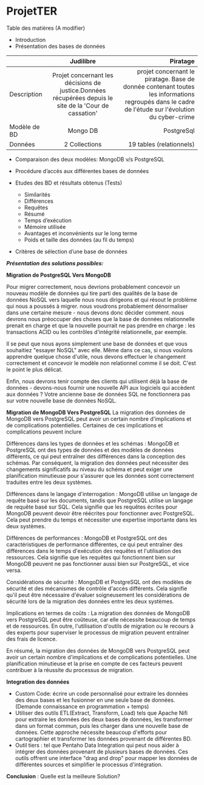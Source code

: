# ProjetTER

Table des matières (A modifier)
* Introduction
* Présentation des bases de données

|    |     Judilibre       |  Piratage |
|----------|:-------------:|------:|
| Description |  Projet concernant les décisions de justice.Données récupérées depuis le site de la 'Cour de cassation'  | projet concernant le piratage. Base de donnée contenant toutes les informations regroupés dans le cadre de l'étude sur l'évolution du cyber-crime |
| Modèle de BD |    Mongo DB   |  PostgreSql  |
| Données | 2 Collections |    19 tables (relationnels) |

* Comparaison des deux modèles: MongoDB v/s PostgreSQL
* Procédure d’accès aux différentes bases de données 
* Etudes des BD et résultats obtenus (Tests)
  * Similarités
  * Différences
  * Requêtes
  * Résumé 
  * Temps d’exécution
  * Mémoire utilisée
  * Avantages et inconvénients sur le long terme
  * Poids et taille des données (au fil du temps)

* Critères de sélection d’une base de données

***Présentation des solutions possibles:***

**Migration de PostgreSQL Vers MongoDB**

Pour migrer correctement, nous devrions probablement concevoir un nouveau modèle de données qui tire parti des qualités de la base de données NoSQL vers laquelle nous nous dirigeons et qui résout le problème qui nous a poussés à migrer. nous voudrons probablement dénormaliser dans une certaine mesure - nous devons donc décider comment. nous devrons nous préoccuper des choses que la base de données relationnelle prenait en charge et que la nouvelle pourrait ne pas prendre en charge : les transactions ACID ou les contrôles d'intégrité relationnelle, par exemple.

Il se peut que nous ayons simplement une base de données et que vous souhaitiez "essayer NoSQL" avec elle. Même dans ce cas, si nous voulons apprendre quelque chose d'utile, nous devons effectuer le changement correctement et concevoir le modèle non relationnel comme il se doit. C'est le point le plus délicat.

Enfin, nous devrons tenir compte des clients qui utilisent déjà la base de données - devons-nous fournir une nouvelle API aux logiciels qui accèdent aux données ? Votre ancienne base de données SQL ne fonctionnera pas sur votre nouvelle base de données NoSQL.

**Migration de MongoDB Vers PostgreSQL**
La migration des données de MongoDB vers PostgreSQL peut avoir un certain nombre d'implications et de complications potentielles. Certaines de ces implications et complications peuvent inclure

Différences dans les types de données et les schémas : MongoDB et PostgreSQL ont des types de données et des modèles de données différents, ce qui peut entraîner des différences dans la conception des schémas. Par conséquent, la migration des données peut nécessiter des changements significatifs au niveau du schéma et peut exiger une planification minutieuse pour s'assurer que les données sont correctement traduites entre les deux systèmes.

Différences dans le langage d'interrogation : MongoDB utilise un langage de requête basé sur les documents, tandis que PostgreSQL utilise un langage de requête basé sur SQL. Cela signifie que les requêtes écrites pour MongoDB peuvent devoir être réécrites pour fonctionner avec PostgreSQL. Cela peut prendre du temps et nécessiter une expertise importante dans les deux systèmes.

Différences de performances : MongoDB et PostgreSQL ont des caractéristiques de performance différentes, ce qui peut entraîner des différences dans le temps d'exécution des requêtes et l'utilisation des ressources. Cela signifie que les requêtes qui fonctionnent bien sur MongoDB peuvent ne pas fonctionner aussi bien sur PostgreSQL, et vice versa.

Considérations de sécurité : MongoDB et PostgreSQL ont des modèles de sécurité et des mécanismes de contrôle d'accès différents. Cela signifie qu'il peut être nécessaire d'évaluer soigneusement les considérations de sécurité lors de la migration des données entre les deux systèmes.

Implications en termes de coûts : La migration des données de MongoDB vers PostgreSQL peut être coûteuse, car elle nécessite beaucoup de temps et de ressources. En outre, l'utilisation d'outils de migration ou le recours à des experts pour superviser le processus de migration peuvent entraîner des frais de licence.

En résumé, la migration des données de MongoDB vers PostgreSQL peut avoir un certain nombre d'implications et de complications potentielles. Une planification minutieuse et la prise en compte de ces facteurs peuvent contribuer à la réussite du processus de migration.

**Integration des données**
* Custom Code: écrire un code personnalisé pour extraire les données des deux bases et les fusionner en une seule base de données. (Demande connaissance en programmation + temps)
* Utiliser des outils ETL(Extract, Transform, Load) tels que Apache Nifi pour extraire les données des deux bases de données, les transformer dans un format commun, puis les charger dans une nouvelle base de données. Cette approche nécessite beaucoup d'efforts pour cartographier et transformer les données provenant de différentes BD.
* Outil tiers : tel que Pentaho Data Integration qui peut nous aider à intégrer des données provenant de plusieurs bases de données. Ces outils offrent une interface "drag and drop" pour mapper les données de différentes sources et simplifier le processus d'intégration.

**Conclusion** : Quelle est la meilleure Solution?
